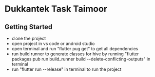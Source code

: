 # Dukkantek Task Taimoor

## Getting Started

- clone the project
- open project in vs code or android studio
- open terminal and run "flutter pug get" to get all dependencies
- run build runner to generate classes for hive by running
  "flutter packages pub run build_runner build --delete-conflicting-outputs"
  in terminal
- run "flutter run --release" in terminal to run the project
